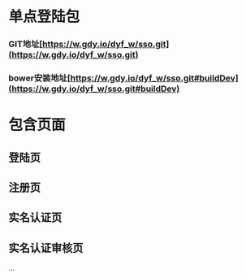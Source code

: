 # 单点登陆包
### GIT地址[https://w.gdy.io/dyf_w/sso.git](https://w.gdy.io/dyf_w/sso.git)
### bower安装地址[https://w.gdy.io/dyf_w/sso.git#buildDev](https://w.gdy.io/dyf_w/sso.git#buildDev)

# 包含页面
## 登陆页
## 注册页
## 实名认证页
## 实名认证审核页
...

